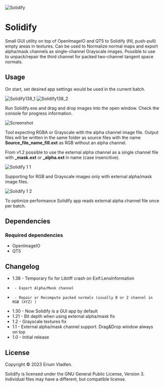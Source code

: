 ![Solidify](https://github.com/ssh4net/Solidify/assets/3924000/c3d297bd-24e7-4de2-93c7-5c8d74c9767d)

# Solidify
Small GUI utility on top of OpenImageIO and QT5 to Solidify (fill, push-pull) empty areas in textures.
Can be used to Normalize normal maps and export alpha/mask channels as single-channel Grayscale images.
Possible to use to unpack/repair the third channel for packed two-channel tangent space normals.

Usage
------------
On start, set desired app settings would be used in the current batch.

![Solidify138_1](https://github.com/ssh4net/Solidify/assets/3924000/33f41b89-0a97-48fd-93f9-a3e9113e7887) ![Solidify138_2](https://github.com/ssh4net/Solidify/assets/3924000/716fcf13-2ae9-451e-a0f4-afd221326ca8)

Run Solidify.exe and drag and drop images into the open window.
Check the console for progress information.

![Screenshot](https://github.com/ssh4net/Solidify/assets/3924000/3b8562f6-ca73-49f6-a3b1-b9e1f4cbc8ac)

Tool expecting RGBA or Grayscale with the alpha channel image file. Output files will be written in the same folder as source files with the name **Source_file_name_fill.ext** as RGB without an alpha channel.

From v1.2 possible to use the external alpha channel as a single channel file with **_mask.ext** or **_alpha.ext** in name (case insencitive).

![Solidify 1 1](https://github.com/ssh4net/Solidify/assets/3924000/24dc9382-e554-44d0-8ed1-2465752a4752)

Supporting for RGB and Grayscale images only with external alpha/mask image files.

![Solidify 1 2](https://github.com/ssh4net/Solidify/assets/3924000/7405f944-59f5-452c-ba9c-aafd7f96c2d7)

To optimize performance Solidify app reads external alpha channel file once per batch.

Dependencies
------------

### Required dependencies
* OpenImageIO
* QT5

Changelog
---------
* 1.38 - Temporary fix for Libtiff crash on Exif:LensInformation
*      - Export Alpha/Mask channel
*      - Repair or Recompute packed normals (usually B or Z channel in RGB (XYZ) )
* 1.30 - Now Solidify is a GUI app by default
* 1.21 - Bit depth when using external alpha/mask fix
* 1.2  - Grayscale textures fix
* 1.1  - External alpha/mask channel support. Drag&Drop window always on top
* 1.0  - Initial release

License
-------

Copyright © 2023 Erium Vladlen.

Solidify is licensed under the GNU General Public License, Version 3.
Individual files may have a different, but compatible license.
